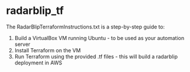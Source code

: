 # radarblip_tf
The RadarBlipTerraformInstructions.txt is a step-by-step guide to:
1. Build a VirtualBox VM running Ubuntu - to be used as your automation server
2. Install Terraform on the VM
3. Run Terraform using the provided .tf files - this will build a radarblip deployment in AWS

